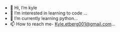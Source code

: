 - 👋 Hi, I’m kyle
- 👀 I’m interested in learning to code ...
- 🌱 I’m currently learning python...
- 📫 How to reach me- Kyle.etberg001@gmail.com...

<!---
kylo0110/kylo0110 is a ✨ special ✨ repository because its `README.md` (this file) appears on your GitHub profile.
You can click the Preview link to take a look at your changes.
--->

